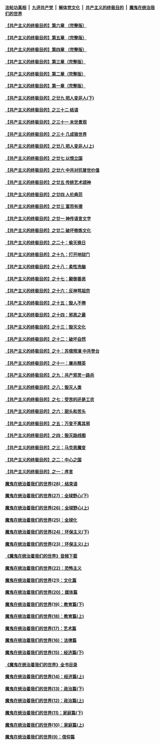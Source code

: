 ####  [法轮功真相](../../../../basic/blob/master/README.md?t=12090426) &nbsp;|&nbsp; [九评共产党](../../../../9ping.md/blob/master/README.md?t=12090426) &nbsp;|&nbsp; [解体党文化](../../../../jtdwh.md/blob/master/README.md?t=12090426)  &nbsp;|&nbsp; [共产主义的终极目的](../../../../gczydzjmd.md/blob/master/README.md?t=12090426) &nbsp;|&nbsp; [魔鬼在统治我们的世界](../../../../mgztzwmdsj.md/blob/master/README.md?t=12090426) 

#### [【共产主义的终极目的】第六章 （完整版）](../pages/nsc422/n11428913.md?t=12090426) 

#### [【共产主义的终极目的】第五章 （完整版）](../pages/nsc422/n11428912.md?t=12090426) 

#### [【共产主义的终极目的】第四章 （完整版）](../pages/nsc422/n11428907.md?t=12090426) 

#### [【共产主义的终极目的】第三章（完整版）](../pages/nsc422/n11428848.md?t=12090426) 

#### [【共产主义的终极目的】第二章（完整版）](../pages/nsc422/n11428831.md?t=12090426) 

#### [【共产主义的终极目的】第一章（完整版）](../pages/nsc422/n11417651.md?t=12090426) 

#### [【共产主义的终极目的】之廿九 把人变非人(下)](../pages/nsc422/n11344140.md?t=12090426) 

#### [【共产主义的终极目的】之三十二 结语](../pages/nsc422/n11360535.md?t=12090426) 

#### [【共产主义的终极目的】之三十一 末世景观](../pages/nsc422/n11351129.md?t=12090426) 

#### [【共产主义的终极目的】之三十 几成狼世界](../pages/nsc422/n11348280.md?t=12090426) 

#### [【共产主义的终极目的】之廿八 把人变非人(上)](../pages/nsc422/n11340492.md?t=12090426) 

#### [【共产主义的终极目的】之廿七 以恨立国](../pages/nsc422/n11336944.md?t=12090426) 

#### [【共产主义的终极目的】之廿六 中共对抗普世价值](../pages/nsc422/n11324785.md?t=12090426) 

#### [【共产主义的终极目的】之廿五 传统艺术颂神](../pages/nsc422/n11296396.md?t=12090426) 

#### [【共产主义的终极目的】之廿四 人伦典范](../pages/nsc422/n11296397.md?t=12090426) 

#### [【共产主义的终极目的】之廿三 富而有德](../pages/nsc422/n11283598.md?t=12090426) 

#### [【共产主义的终极目的】之廿一 神传语言文字](../pages/nsc422/n11263265.md?t=12090426) 

#### [【共产主义的终极目的】之廿二 破坏修炼文化](../pages/nsc422/n11245728.md?t=12090426) 

#### [【共产主义的终极目的】之二十：偷天换日](../pages/nsc422/n11238846.md?t=12090426) 

#### [【共产主义的终极目的】之十九：打开地狱门](../pages/nsc422/n11206376.md?t=12090426) 

#### [【共产主义的终极目的】之十八：柔性洗脑](../pages/nsc422/n11199994.md?t=12090426) 

#### [【共产主义的终极目的】之十七：颠倒善恶](../pages/nsc422/n11179782.md?t=12090426) 

#### [【共产主义的终极目的】之十六：反神骂祖宗](../pages/nsc422/n11166798.md?t=12090426) 

#### [【共产主义的终极目的】之十五：毁人不倦](../pages/nsc422/n11166792.md?t=12090426) 

#### [【共产主义的终极目的】之十四：邪恶之最](../pages/nsc422/n11150249.md?t=12090426) 

#### [【共产主义的终极目的】之十三：毁灭文化](../pages/nsc422/n11135227.md?t=12090426) 

#### [【共产主义的终极目的】之十二：破坏自然](../pages/nsc422/n11135214.md?t=12090426) 

#### [【共产主义的终极目的】之十：苏俄预演 中共登台](../pages/nsc422/n11118424.md?t=12090426) 

#### [【共产主义的终极目的】之十一：屠杀精英](../pages/nsc422/n11118442.md?t=12090426) 

#### [【共产主义的终极目的】之九：共产邪灵一路杀](../pages/nsc422/n11114139.md?t=12090426) 

#### [【共产主义的终极目的】之八：毁灭人类](../pages/nsc422/n11108503.md?t=12090426) 

#### [【共产主义的终极目的】之七：受苦的还是工农](../pages/nsc422/n11101809.md?t=12090426) 

#### [【共产主义的终极目的】之六：甜头和苦头](../pages/nsc422/n11096971.md?t=12090426) 

#### [【共产主义的终极目的】之五：万变不离其邪](../pages/nsc422/n11091285.md?t=12090426) 

#### [【共产主义的终极目的】之四：毁灭路线图](../pages/nsc422/n11086284.md?t=12090426) 

#### [【共产主义的终极目的】之三：马克思魔变](../pages/nsc422/n11061941.md?t=12090426) 

#### [【共产主义的终极目的】之二：中心之国](../pages/nsc422/n11047728.md?t=12090426) 

#### [【共产主义的终极目的】之一：序言](../pages/nsc422/n11086077.md?t=12090426) 

#### [魔鬼在统治着我们的世界(28)：结束语](../pages/nsc422/n10936246.md?t=12090426) 

#### [魔鬼在统治着我们的世界(27)：全球野心(下)](../pages/nsc422/n10928319.md?t=12090426) 

#### [魔鬼在统治着我们的世界(26)：全球野心(上)](../pages/nsc422/n10900318.md?t=12090426) 

#### [魔鬼在统治着我们的世界(25)：全球化](../pages/nsc422/n10788205.md?t=12090426) 

#### [魔鬼在统治着我们的世界(24)：环保主义(下)](../pages/nsc422/n10695307.md?t=12090426) 

#### [魔鬼在统治着我们的世界(23)：环保主义(上)](../pages/nsc422/n10688613.md?t=12090426) 

#### [《魔鬼在统治着我们的世界》音频下载](../pages/nsc422/n10635553.md?t=12090426) 

#### [魔鬼在统治着我们的世界(22)：恐怖主义](../pages/nsc422/n10614727.md?t=12090426) 

#### [魔鬼在统治着我们的世界(21)：文化篇](../pages/nsc422/n10597706.md?t=12090426) 

#### [魔鬼在统治着我们的世界(20)：媒体篇](../pages/nsc422/n10586579.md?t=12090426) 

#### [魔鬼在统治着我们的世界(19)：教育篇(下)](../pages/nsc422/n10564808.md?t=12090426) 

#### [魔鬼在统治着我们的世界(18)：教育篇(上)](../pages/nsc422/n10526970.md?t=12090426) 

#### [魔鬼在统治着我们的世界(17)：艺术篇](../pages/nsc422/n10499093.md?t=12090426) 

#### [魔鬼在统治着我们的世界(16)：法律篇](../pages/nsc422/n10485969.md?t=12090426) 

#### [魔鬼在统治着我们的世界(15)：经济篇(下)](../pages/nsc422/n10469975.md?t=12090426) 

#### [《魔鬼在统治着我们的世界》全书目录](../pages/nsc422/n10464261.md?t=12090426) 

#### [魔鬼在统治着我们的世界(14)：经济篇(上)](../pages/nsc422/n10457370.md?t=12090426) 

#### [魔鬼在统治着我们的世界(13)：政治篇(下)](../pages/nsc422/n10448270.md?t=12090426) 

#### [魔鬼在统治着我们的世界(12)：政治篇(上)](../pages/nsc422/n10444576.md?t=12090426) 

#### [魔鬼在统治着我们的世界(11)：家庭篇(下)](../pages/nsc422/n10440961.md?t=12090426) 

#### [魔鬼在统治着我们的世界(10)：家庭篇(上)](../pages/nsc422/n10435448.md?t=12090426) 

#### [魔鬼在统治着我们的世界(9)：信仰篇](../pages/nsc422/n10432159.md?t=12090426) 

